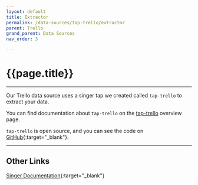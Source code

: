 ```yaml
---
layout: default
title: Extractor
permalink: /data-sources/tap-trello/extractor
parent: Trello
grand_parent: Data Sources
nav_order: 3

---
```


# {{page.title}}

---

Our Trello data source uses a singer tap we created called `tap-trello` to extract your data. 

You can find documentation about `tap-trello` on the [tap-trello]({{site.baseurl}}/data-sources/tap-trello) overview page.

`tap-trello` is open source, and you can see the code on [GitHub](https://github.com/Matatika/tap-trello){:target="_blank"}.

---

## Other Links

[Singer Documentation](https://github.com/singer-io/getting-started){:target="_blank"}
